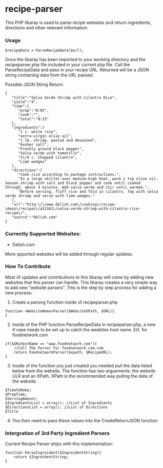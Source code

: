 # recipe-parser
This PHP libaray is used to parse recipe websites and return ingredients, directions and other relevant information.

### Usage
```
$recipeData = ParseRecipeData($url);
```
Once the libaray has been imported to your working directory and the recipeparser.php file included in your current php file. Call the ParseRecipeData and pass in your recipe URL. Returned will be a JSON string containing data from the URL passed.

Possible JSON Stinrg Return:
```
{  
   "title":"Salsa Verde Shrimp with Cilantro Rice",
   "yield":"4",
   "time":{  
      "prep":"0:05",
      "cook":"",
      "total":"0:15"
   },
   "ingredients":[  
      "1 c. white rice",
      "extra-virgin olive oil",
      "1 lb. shrimp, peeled and deveined",
      "kosher salt",
      "Freshly ground black pepper",
      "Salsa verde with tomatillo",
      "1\/4 c. Chopped cilantro",
      "Lime wedges"
   ],
   "directions":[  
      "Cook rice according to package instructions.",
      "In a large skillet over medium-high heat, warm 1 tsp olive oil. Season shrimp with salt and black pepper and cook until cooked through, about 4 minutes. Add salsa verde and stir until warmed.",
      "Before serving, fluff rice and fold in cilantro. Top with salsa verde shrimp and serve with lime wedges."
   ],
   "url":"http:\/\/www.delish.com\/cooking\/recipe-ideas\/recipes\/a51161\/salsa-verde-shrimp-with-cilantro-rice-recipe\/",
   "source":"Delish.com"
}
```

### Currently Supported Websites:
* Delish.com

More spported websites will be added through regular updates.

### How To Contribute
Most of updates and contributions to this libaray will come by adding new websites that this parser can handle. This libaray creates a very simple way to add new "website parsers". This is the step by step process for adding a new process:

1. Create a parsing function inside of recipeparser.php

  ```
  function <WebsiteName>Parser($WebsiteXPath, $URL){
  }
  ```
2. Inside of the PHP function ParseRecipeData in recipeparser.php, a new if case needs to be set up to catch the wesbites host name. EG. for foodnetwork.com

  ```
  if($URLHostName == "www.foodnetwork.com"){
      //Call The Parser For foodnetwork.com.com
      return FoodnetworkParser($xpath, $RecipeURL);
  }
  ```
  
3. Inside of the function you just created you needed pull the data listed below from the website. The function has two arguements: the website ULR and an XPath. XPath is the recommended way pulling the data of the website. 

  ```
  $TimeToMake;
  $PrepTime;
  $ServingAmount; 
  $IngredientsList = array(); //List of Ingredients
  $DirectionsList = array(); //List of Directions
  $Title
  ```
4. You then need to pass these values into the CreateReturnJSON function

### Intergration of 3rd Party Ingredient Parsers
Current Recipe Parser ships with this implementation:
```
function ParseIngreident($IngreidentString){
	return $IngreidentString;
}
```


